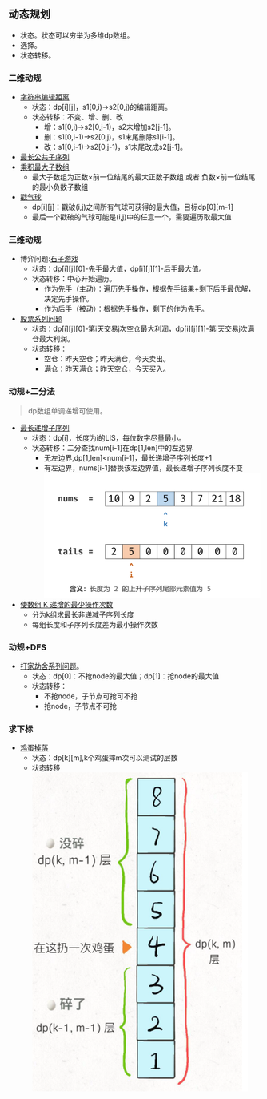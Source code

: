 ## 动态规划 ##
- 状态。状态可以穷举为多维dp数组。
- 选择。
- 状态转移。

### 二维动规 ###
- [字符串编辑距离](../src/dp/EditDistance.java)
  - 状态：dp[i][j]，s1[0,i)->s2[0,j)的编辑距离。
  - 状态转移：不变、增、删、改
    - 增：s1[0,i)->s2[0,j-1)，s2末增加s2[j-1]。
    - 删：s1[0,i-1)->s2[0,j)，s1末尾删除s1[i-1]。
    - 改：s1[0,i-1)->s2[0,j-1)，s1末尾改成s2[j-1]。
- [最长公共子序列](../src/dp/LongestCommonSubsequence.java)
- [乘积最大子数组](../src/dp/MaximumProductSubarray.java)
  - 最大子数组为正数×前一位结尾的最大正数子数组 或者 负数×前一位结尾的最小负数子数组
- [戳气球](../src/dp/BurstBalloons.java)
  - dp[i][j]：戳破(i,j)之间所有气球可获得的最大值，目标dp[0][m-1]
  - 最后一个戳破的气球可能是(i,j)中的任意一个，需要遍历取最大值

### 三维动规 ###
- 博弈问题:[石子游戏](../src/dp/StoneGame.java)
  - 状态：dp[i][j][0]-先手最大值，dp[i][j][1]-后手最大值。
  - 状态转移：中心开始遍历。
    - 作为先手（主动）：遍历先手操作，根据先手结果+剩下后手最优解，决定先手操作。
    - 作为后手（被动）：根据先手操作，剩下的作为先手。
- [股票系列问题](../src/dp/BestTimetoBuyandSellStockIV.java)
  - 状态：dp[i][j][0]-第i天交易j次空仓最大利润，dp[i][j][1]-第i天交易j次满仓最大利润。
  - 状态转移：
    - 空仓：昨天空仓；昨天满仓，今天卖出。
    - 满仓：昨天满仓；昨天空仓，今天买入。

### 动规+二分法 ###
> dp数组单调递增可使用。
- [最长递增子序列](../src/dp/LongestIncreasingSubsequence.java)
  - 状态：dp[i]，长度为i的LIS，每位数字尽量最小。<br>
  - 状态转移：二分查找num[i-1]在dp[1,len]中的左边界
    - 无左边界,dp[1,len]<num[i-1]，最长递增子序列长度+1
    - 有左边界，nums[i-1]替换该左边界值，最长递增子序列长度不变<br>![211219.lis.png](211219.lis.png)
- [使数组 K 递增的最少操作次数](../src/weekly/kIncreasing.java)
  - 分为k组求最长非递减子序列长度
  - 每组长度和子序列长度差为最小操作次数

### 动规+DFS ###
- [打家劫舍系列问题](../src/dp/HouseRobberIII.java)。
  - 状态：dp[0]：不抢node的最大值；dp[1]：抢node的最大值
  - 状态转移：
    - 不抢node，子节点可抢可不抢
    - 抢node，子节点不可抢
    
### 求下标 ###
- [鸡蛋掉落](../src/dp/SuperEggDrop.java)
  - 状态：dp[k][m],k个鸡蛋摔m次可以测试的层数
  - 状态转移<br>![210420.egg.png](210420.egg.png)
